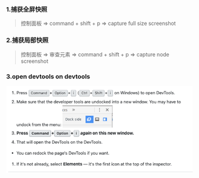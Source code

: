 ### 1.捕获全屏快照

> 控制面板 => command + shift + p => capture full size screenshot

### 2.捕获局部快照

> 控制面板 => 审查元素 => command + shift + p => capture node screenshot

### 3.open devtools on devtools

![image-20210929165756373](../../image/image-20210929165756373.png)